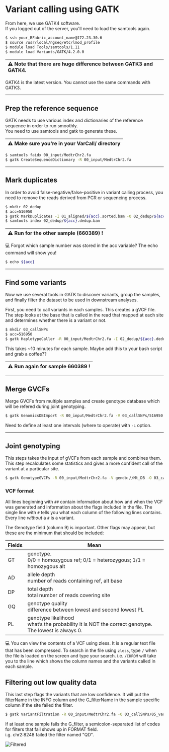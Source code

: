 # Variant calling using GATK

From here, we use GATK4 software.  
If you logged out of the server, you'll need to load the samtools again.

```bash
$ ssh your_BFabric_account_name@172.23.30.6
$ source /usr/local/ngseq/etc/lmod_profile
$ module load Tools/samtools/1.11
$ module load Variants/GATK/4.2.0.0
```

| :warning: Note that there are huge difference between GATK3 and GATK4. |
| :--------------------------------------------------------------------- |

 GATK4 is the latest version. You cannot use the same commands with GATK3.

* * *

## Prep the reference sequence

GATK needs to use various index and dictionaries of the reference sequence in order to run smoothly.  
You need to use samtools and gatk to generate these.

| :warning: Make sure you're in your VarCall/ directory |
| ----------------------------------------------------- |

```bash
$ samtools faidx 00_input/MedtrChr2.fa
$ gatk CreateSequenceDictionary -R 00_input/MedtrChr2.fa
```

* * *

## Mark duplicates

In order to avoid false-negative/false-positive in variant calling process, you need to remove the reads derived from PCR or sequencing process.

```bash
$ mkdir 02_dedup
$ acc=516950
$ gatk MarkDuplicates -I 01_aligned/${acc}.sorted.bam -O 02_dedup/${acc}.dedup.bam -M 02_dedup/${acc}.metrics    
$ samtools index 02_dedup/${acc}.dedup.bam
```

| :warning: Run for the other sample (660389) ! |
| --------------------------------------------- |

:computer: Forgot which sample number was stored in the acc variable? The echo command will show you!

```bash
$ echo ${acc}
```

* * *

## Find some variants

Now we use several tools in GATK to discover variants, group the samples, and finally filter the dataset to be used in downstream analyses.

First, you need to call variants in each samples. This creates a gVCF file. The step looks at the base that is called in the read that mapped at each site and determines whether there is a variant or not.

```bash
$ mkdir 03_callSNPs
$ acc=516950
$ gatk HaplotypeCaller -R 00_input/MedtrChr2.fa -I 02_dedup/${acc}.dedup.bam -ERC GVCF -O 03_callSNPs/${acc}.g.vcf.gz
```

This takes ~10 minutes for each sample. Maybe add this to your bash script and grab a coffee??

| :warning: Run again for sample 660389 ! |
| --------------------------------------- |

* * *

## Merge GVCFs

Merge GVCFs from multiple samples and create genotype database which will be refered during joint genotyping.

```bash
$ gatk GenomicsDBImport -R 00_input/MedtrChr2.fa -V 03_callSNPs/516950.g.vcf.gz -V 03_callSNPs/660389.g.vcf.gz -L chr2 --genomicsdb-workspace-path Mt_DB 

```

Need to define at least one intervals (where to operate) with `-L` option.

* * *

## Joint genotyping

This steps takes the input of gVCFs from each sample and combines them. This step recalculates some statistics and gives a more confident call of the variant at a particular site.

```bash
$ gatk GenotypeGVCFs -R 00_input/MedtrChr2.fa -V gendb://Mt_DB -O 03_callSNPs/04_raw_variants.vcf.gz
```

### VCF format

All lines beginning with `##` contain information about how and when the VCF was generated and information about the flags included in the file. The single line with `#` tells you what each column of the following lines contains. Every line _without_ a `#` is a variant.

The Genotype field (column 9) is important. Other flags may appear, but these are the minimum that should be included:

| Fields | Mean                                                                                                   |
| ------ | ------------------------------------------------------------------------------------------------------ |
| GT     | genotype. <br>0/0 = homozygous ref; 0/1 = heterozygous; 1/1 = homozygous alt                           |
| AD     | allele depth<br> number of reads containing ref, alt base                                              |
| DP     | total depth<br> total number of reads covering site                                                    |
| GQ     | genotype quality<br> difference between lowest and second lowest PL                                    |
| PL     | genotype likelihood<br> what’s the probability it is NOT the correct genotype. The lowest is always 0. |

:computer: You can view the contents of a VCF using zless. It is a regular text file that has been compressed. To search in the file using `zless`, type `/` when the file is loaded on the screen and type your search. i.e. `/CHROM` will take you to the line which shows the column names and the variants called in each sample.

## Filtering out low quality data

This last step flags the variants that are low confidence. It will put the filterName in the INFO column and the G_filterName in the sample specific column if the site failed the filter. 

```bash
$ gatk VariantFiltration -R 00_input/MedtrChr2.fa -O 03_callSNPs/05_variants_filtered.vcf.gz -V 03_callSNPs/04_raw_variants.vcf.gz -filter "QD < 2.0" --filter-name "QD" -filter "MQ < 30.0" --filter-name "MQ" -filter "MQRankSum < -15.0" --filter-name "MQRankSum" -filter "GQ < 20 || DP == 0 " --filter-name "GQ"
```

If at least one sample fails the G_filter, a semicolon-separated list of codes for filters that fail shows up in FORMAT field.  
i.g. chr2:8248 failed the filter named "QD".

![Filtered](https://user-images.githubusercontent.com/58171601/135255461-3cba16e7-2269-4585-9ff9-3eae3068549f.png)



